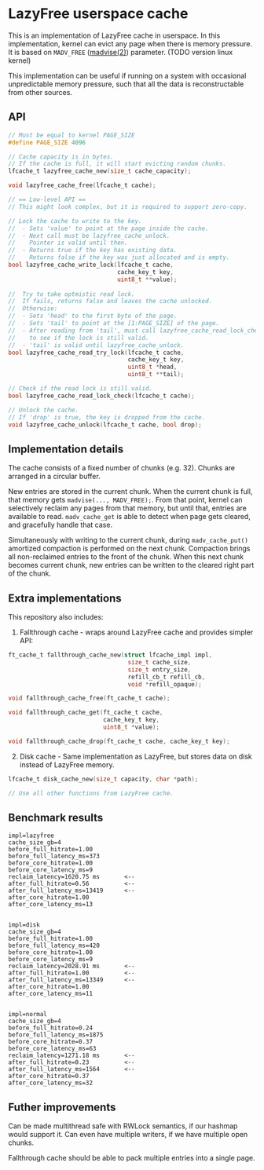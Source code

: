 # LazyFree userspace cache

This is an implementation of LazyFree cache in userspace.
In this implementation, kernel can evict any page when there is memory pressure.
It is based on `MADV_FREE` ([madvise(2)](https://man7.org/linux/man-pages/man2/madvise.2.html)) parameter. (TODO version linux kernel)

This implementation can be useful if running on a system with occasional unpredictable memory pressure, such
that all the data is reconstructable from other sources.

## API

```c
// Must be equal to kernel PAGE_SIZE
#define PAGE_SIZE 4096

// Cache capacity is in bytes. 
// If the cache is full, it will start evicting random chunks.
lfcache_t lazyfree_cache_new(size_t cache_capacity);

void lazyfree_cache_free(lfcache_t cache);

// == Low-level API ==
// This might look complex, but it is required to support zero-copy.

// Lock the cache to write to the key.
//  - Sets 'value' to point at the page inside the cache.
//  - Next call must be lazyfree_cache_unlock.
//    Pointer is valid until then.
//  - Returns true if the key has existing data.
//    Returns false if the key was just allocated and is empty.
bool lazyfree_cache_write_lock(lfcache_t cache, 
                               cache_key_t key,
                               uint8_t **value);
                           
//  Try to take optmistic read lock.
//  If fails, returns false and leaves the cache unlocked.
//  Otherwise:
//  - Sets 'head' to the first byte of the page.
//  - Sets 'tail' to point at the [1:PAGE_SIZE] of the page.
//  - After reading from 'tail', must call lazyfree_cache_read_lock_check 
//    to see if the lock is still valid.
//  - 'tail' is valid until lazyfree_cache_unlock.
bool lazyfree_cache_read_try_lock(lfcache_t cache, 
                                  cache_key_t key,
                                  uint8_t *head,
                                  uint8_t **tail);

// Check if the read lock is still valid.
bool lazyfree_cache_read_lock_check(lfcache_t cache);

// Unlock the cache.
// If 'drop' is true, the key is dropped from the cache.
void lazyfree_cache_unlock(lfcache_t cache, bool drop);
```

## Implementation details

The cache consists of a fixed number of chunks (e.g. 32).
Chunks are arranged in a circular buffer.

New entries are stored in the current chunk.
When the current chunk is full, that memory gets `madvise(..., MADV_FREE);`.
From that point, kernel can selectively reclaim any pages from that memory, but until that, entries are available to read.
`madv_cache_get` is able to detect when page gets cleared, and gracefully handle that case.

Simultaneously with writing to the current chunk, during `madv_cache_put()` amortized compaction is performed on the next chunk.
Compaction brings all non-reclaimed entries to the front of the chunk.
When this next chunk becomes current chunk, new entries can be written to the cleared right part of the chunk.

## Extra implementations

This repository also includes:

1. Fallthrough cache - wraps around LazyFree cache and provides simpler API:

```c
ft_cache_t fallthrough_cache_new(struct lfcache_impl impl, 
                                  size_t cache_size,
                                  size_t entry_size,
                                  refill_cb_t refill_cb, 
                                  void *refill_opaque);

void fallthrough_cache_free(ft_cache_t cache);

void fallthrough_cache_get(ft_cache_t cache, 
                           cache_key_t key, 
                           uint8_t *value);

void fallthrough_cache_drop(ft_cache_t cache, cache_key_t key);
```


2. Disk cache - Same implementation as LazyFree, but stores data on disk instead of LazyFree memory.

```c
lfcache_t disk_cache_new(size_t capacity, char *path);

// Use all other functions from LazyFree cache.
```


## Benchmark results

```text
impl=lazyfree
cache_size_gb=4
before_full_hitrate=1.00
before_full_latency_ms=373
before_core_hitrate=1.00
before_core_latency_ms=9
reclaim_latency=1620.75 ms       <--
after_full_hitrate=0.56          <--
after_full_latency_ms=13419      <--
after_core_hitrate=1.00
after_core_latency_ms=13


impl=disk
cache_size_gb=4
before_full_hitrate=1.00
before_full_latency_ms=420
before_core_hitrate=1.00
before_core_latency_ms=9
reclaim_latency=2028.91 ms       <--
after_full_hitrate=1.00          <--
after_full_latency_ms=13349      <--
after_core_hitrate=1.00
after_core_latency_ms=11


impl=normal
cache_size_gb=4
before_full_hitrate=0.24
before_full_latency_ms=1875
before_core_hitrate=0.37
before_core_latency_ms=63
reclaim_latency=1271.18 ms       <--
after_full_hitrate=0.23          <--
after_full_latency_ms=1564       <--
after_core_hitrate=0.37
after_core_latency_ms=32
```




## Futher improvements

Can be made multithread safe with RWLock semantics, if our hashmap would support it. Can even have multiple writers, if we have multiple open chunks.


Fallthrough cache should be able to pack multiple entries into a single page.
